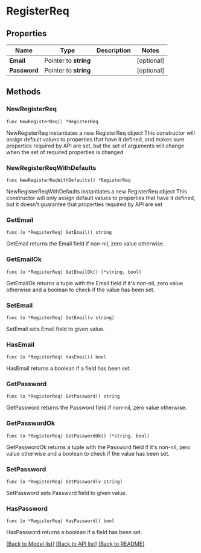 # RegisterReq

## Properties

Name | Type | Description | Notes
------------ | ------------- | ------------- | -------------
**Email** | Pointer to **string** |  | [optional] 
**Password** | Pointer to **string** |  | [optional] 

## Methods

### NewRegisterReq

`func NewRegisterReq() *RegisterReq`

NewRegisterReq instantiates a new RegisterReq object
This constructor will assign default values to properties that have it defined,
and makes sure properties required by API are set, but the set of arguments
will change when the set of required properties is changed

### NewRegisterReqWithDefaults

`func NewRegisterReqWithDefaults() *RegisterReq`

NewRegisterReqWithDefaults instantiates a new RegisterReq object
This constructor will only assign default values to properties that have it defined,
but it doesn't guarantee that properties required by API are set

### GetEmail

`func (o *RegisterReq) GetEmail() string`

GetEmail returns the Email field if non-nil, zero value otherwise.

### GetEmailOk

`func (o *RegisterReq) GetEmailOk() (*string, bool)`

GetEmailOk returns a tuple with the Email field if it's non-nil, zero value otherwise
and a boolean to check if the value has been set.

### SetEmail

`func (o *RegisterReq) SetEmail(v string)`

SetEmail sets Email field to given value.

### HasEmail

`func (o *RegisterReq) HasEmail() bool`

HasEmail returns a boolean if a field has been set.

### GetPassword

`func (o *RegisterReq) GetPassword() string`

GetPassword returns the Password field if non-nil, zero value otherwise.

### GetPasswordOk

`func (o *RegisterReq) GetPasswordOk() (*string, bool)`

GetPasswordOk returns a tuple with the Password field if it's non-nil, zero value otherwise
and a boolean to check if the value has been set.

### SetPassword

`func (o *RegisterReq) SetPassword(v string)`

SetPassword sets Password field to given value.

### HasPassword

`func (o *RegisterReq) HasPassword() bool`

HasPassword returns a boolean if a field has been set.


[[Back to Model list]](../README.md#documentation-for-models) [[Back to API list]](../README.md#documentation-for-api-endpoints) [[Back to README]](../README.md)


